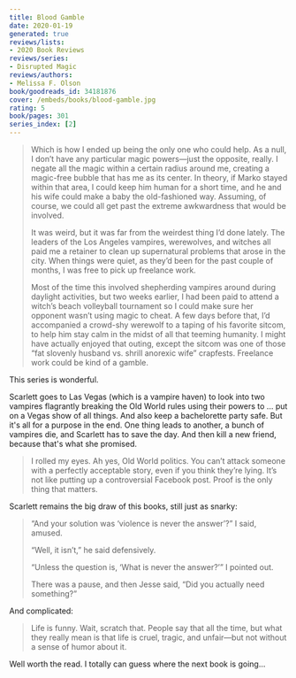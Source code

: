 ```yaml
---
title: Blood Gamble
date: 2020-01-19
generated: true
reviews/lists:
- 2020 Book Reviews
reviews/series:
- Disrupted Magic
reviews/authors:
- Melissa F. Olson
book/goodreads_id: 34181876
cover: /embeds/books/blood-gamble.jpg
rating: 5
book/pages: 301
series_index: [2]
---
```

> Which is how I ended up being the only one who could help. As a null, I don’t have any particular magic powers—just the opposite, really. I negate all the magic within a certain radius around me, creating a magic-free bubble that has me as its center. In theory, if Marko stayed within that area, I could keep him human for a short time, and he and his wife could make a baby the old-fashioned way. Assuming, of course, we could all get past the extreme awkwardness that would be involved.  
>
> It was weird, but it was far from the weirdest thing I’d done lately. The leaders of the Los Angeles vampires, werewolves, and witches all paid me a retainer to clean up supernatural problems that arose in the city. When things were quiet, as they’d been for the past couple of months, I was free to pick up freelance work.  
>
> Most of the time this involved shepherding vampires around during daylight activities, but two weeks earlier, I had been paid to attend a witch’s beach volleyball tournament so I could make sure her opponent wasn’t using magic to cheat. A few days before that, I’d accompanied a crowd-shy werewolf to a taping of his favorite sitcom, to help him stay calm in the midst of all that teeming humanity. I might have actually enjoyed that outing, except the sitcom was one of those “fat slovenly husband vs. shrill anorexic wife” crapfests. Freelance work could be kind of a gamble.  

<!--more-->

This series is wonderful.  

Scarlett goes to Las Vegas (which is a vampire haven) to look into two vampires flagrantly breaking the Old World rules using their powers to ... put on a Vegas show of all things. And also keep a bachelorette party safe. But it's all for a purpose in the end. One thing leads to another, a bunch of vampires die, and Scarlett has to save the day. And then kill a new friend, because that's what she promised.  

> I rolled my eyes. Ah yes, Old World politics. You can’t attack someone with a perfectly acceptable story, even if you think they’re lying. It’s not like putting up a controversial Facebook post. Proof is the only thing that matters.

Scarlett remains the big draw of this books, still just as snarky:  

> “And your solution was ‘violence is never the answer’?” I said, amused.  
>
> “Well, it isn’t,” he said defensively.  
>
> “Unless the question is, ‘What is never the answer?’” I pointed out.  
>
> There was a pause, and then Jesse said, “Did you actually need something?”  

And complicated:  

> Life is funny. Wait, scratch that. People say that all the time, but what they really mean is that life is cruel, tragic, and unfair—but not without a sense of humor about it.

Well worth the read. I totally can guess where the next book is going...